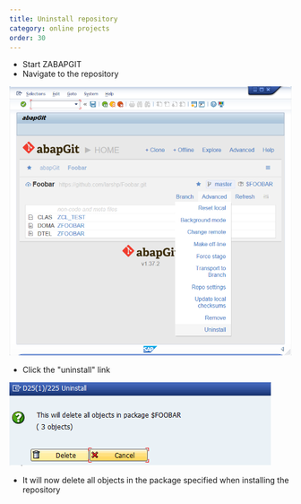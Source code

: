 ```yaml
---
title: Uninstall repository
category: online projects
order: 30
---
```


* Start ZABAPGIT
* Navigate to the repository

![](img/uninstall1.png)

* Click the "uninstall" link

![](img/uninstall2.png)

* It will now delete all objects in the package specified when installing the repository